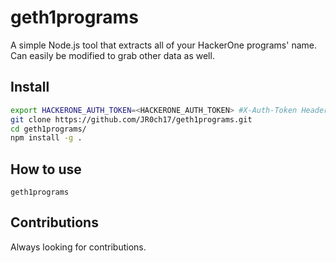 # geth1programs
A simple Node.js tool that extracts all of your HackerOne programs' name. Can easily be modified to grab other data as well.

## Install
```bash
export HACKERONE_AUTH_TOKEN=<HACKERONE_AUTH_TOKEN> #X-Auth-Token Header
git clone https://github.com/JR0ch17/geth1programs.git
cd geth1programs/
npm install -g .
```

## How to use
```
geth1programs
```

## Contributions
Always looking for contributions.
